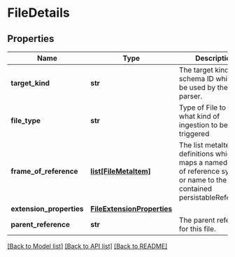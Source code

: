 # FileDetails

## Properties
Name | Type | Description | Notes
------------ | ------------- | ------------- | -------------
**target_kind** | **str** | The target kind or schema ID which is to be used by the parser. | [optional] 
**file_type** | **str** | Type of File to decide what kind of ingestion to be triggered | [optional] 
**frame_of_reference** | [**list[FileMetaItem]**](FileMetaItem.md) | The list metaItem definitions which maps a named frame of reference symbol or name to the self-contained persistableReference. | [optional] 
**extension_properties** | [**FileExtensionProperties**](FileExtensionProperties.md) |  | [optional] 
**parent_reference** | **str** | The parent reference for this file. | [optional] 

[[Back to Model list]](../README.md#documentation-for-models) [[Back to API list]](../README.md#documentation-for-api-endpoints) [[Back to README]](../README.md)


